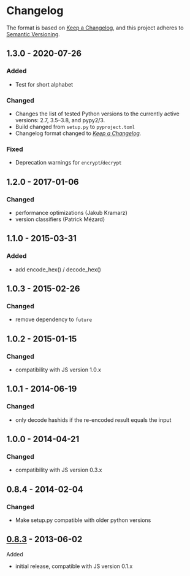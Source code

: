 # Changelog

The format is based on [Keep a Changelog],
and this project adheres to [Semantic Versioning].

## 1.3.0 - 2020-07-26

### Added
- Test for short alphabet

### Changed
- Changes the list of tested Python versions to the currently active versions: 2.7, 3.5–3.8, and pypy2/3.
- Build changed from `setup.py` to `pyproject.toml`
- Changelog format changed to *[Keep a Changelog].*

### Fixed
- Deprecation warnings for `encrypt`/`decrypt`


## 1.2.0 - 2017-01-06
### Changed
  - performance optimizations (Jakub Kramarz)
  - version classifiers (Patrick Mézard)

## 1.1.0 - 2015-03-31
### Added
  - add encode_hex() / decode_hex()

## 1.0.3 - 2015-02-26
### Changed
  - remove dependency to `future`

## 1.0.2 - 2015-01-15
### Changed
  - compatibility with JS version 1.0.x

## 1.0.1 - 2014-06-19
### Changed
  - only decode hashids if the re-encoded result equals the input

## 1.0.0 - 2014-04-21
### Changed
  - compatibility with JS version 0.3.x

## 0.8.4 - 2014-02-04
### Changed
  - Make setup.py compatible with older python versions

## [0.8.3] - 2013-06-02
Added
  - initial release, compatible with JS version 0.1.x


[1.3.0]: https://github.com/davidaurelio/hashids-python/compare/1.2.0...1.3.0
[1.2.0]: https://github.com/davidaurelio/hashids-python/compare/1.1.0...1.2.0
[1.1.0]: https://github.com/davidaurelio/hashids-python/compare/1.0.3...1.1.0
[1.0.3]: https://github.com/davidaurelio/hashids-python/compare/1.0.2...1.0.3
[1.0.2]: https://github.com/davidaurelio/hashids-python/compare/1.0.1...1.0.2
[1.0.1]: https://github.com/davidaurelio/hashids-python/compare/1.0.0...1.0.1
[1.0.0]: https://github.com/davidaurelio/hashids-python/compare/0.8.4...1.0.0
[0.8.4]: https://github.com/davidaurelio/hashids-python/compare/0.8.3...0.8.4
[0.8.3]: https://github.com/davidaurelio/hashids-python/releases/tag/v0.8.3
[Keep a Changelog]: https://keepachangelog.com/en/1.0.0/
[Semantic Versioning]: https://semver.org/spec/v2.0.0.html
